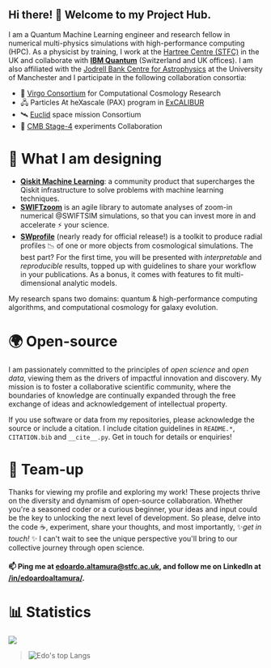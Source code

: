 ## Hi there! 👋 Welcome to my Project Hub. 

I am a Quantum Machine Learning engineer and research fellow in numerical multi-physics simulations with high-performance computing (HPC). As a physicist by training, I work at the [Hartree Centre (STFC)](https://www.hartree.stfc.ac.uk/) in the UK and collaborate with **[IBM Quantum](https://www.ibm.com/quantum)** (Switzerland and UK offices). I am also affiliated with the [Jodrell Bank Centre for Astrophysics](https://www.jodrellbank.manchester.ac.uk/) at the University of Manchester and I participate in the following collaboration consortia:
- 🌌 [Virgo Consortium](https://virgo.dur.ac.uk/) for Computational Cosmology Research 
- 🖧  Particles At heXascale (PAX) program in [ExCALIBUR](https://excalibur.ac.uk/)
- 🛰️ [Euclid](https://www.euclid-ec.org/) space mission Consortium
- 📡 [CMB Stage-4](https://cmb-s4.org/) experiments Collaboration 

# 📐 What I am designing
- **[Qiskit Machine Learning](https://github.com/qiskit-community/qiskit-machine-learning)**: a community product that supercharges the Qiskit infrastructure to solve problems with machine learning techniques.
- **[SWIFTzoom](https://github.com/edoaltamura/swiftzoom/tree/main)** is an agile library to automate analyses of zoom-in numerical @SWIFTSIM simulations, so that you can invest more in and accelerate ⚡ your science.
- **[SWprofile](https://github.com/edoaltamura/swprofile/tree/main)** (nearly ready for official release!) is a toolkit to produce radial profiles 📉 of one or more objects from cosmological simulations. The best part? For the first time, you will be presented with _interpretable_ and _reproducible_ results, topped up with guidelines to share your workflow in your publications. As a bonus, it comes with features to fit multi-dimensional analytic models.

My research spans two domains: quantum & high-performance computing algorithms, and computational cosmology for galaxy evolution.

# 🌍 Open-source
I am passionately committed to the principles of _open science_ and _open data_, viewing them as the drivers of impactful innovation and discovery. My mission is to foster a collaborative scientific community, where the boundaries of knowledge are continually expanded through the free exchange of ideas and acknowledgement of intellectual property.

If you use software or data from my repositories, please acknowledge the source or include a citation. I include citation guidelines in `README.*`, `CITATION.bib` and `__cite__.py`. Get in touch for details or enquiries!

# 🤝 Team-up 
Thanks for viewing my profile and exploring my work! These projects thrive on the diversity and dynamism of open-source collaboration. Whether you're a seasoned coder or a curious beginner, your ideas and input could be the key to unlocking the next level of development. So please, delve into the code ☕, experiment, share your thoughts, and most importantly, ✨*get in touch!* ✨ I can't wait to see the unique perspective you'll bring to our collective journey through open science.

#### 📫 Ping me at <edoardo.altamura@stfc.ac.uk>, and follow me on LinkedIn at [/in/edoardoaltamura/](https://www.linkedin.com/in/edoardoaltamura/).
#
# 📊 Statistics
![](https://komarev.com/ghpvc/?username=edoaltamura&style=flat-square)
> ![Edo's top Langs](https://github-readme-stats.vercel.app/api/top-langs/?username=edoaltamura&layout=donut)

